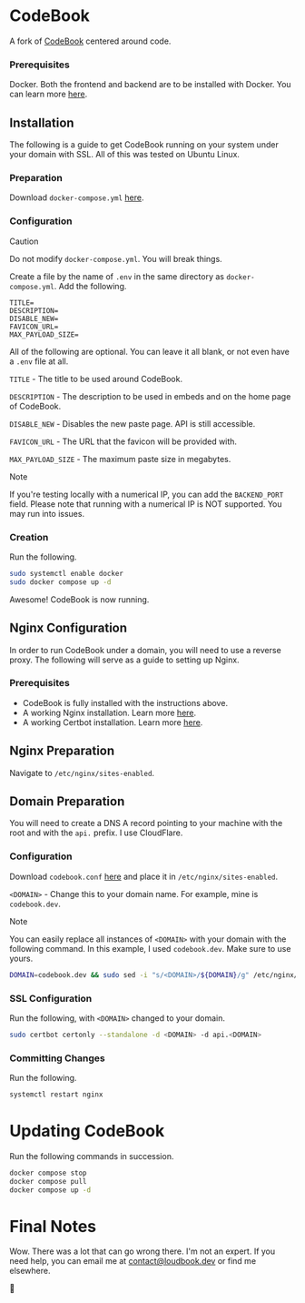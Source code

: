 # CodeBook 
A fork of [CodeBook](https://github.com/Loudbooks/CodeBook) centered around code.

### Prerequisites
Docker. Both the frontend and backend are to be installed with Docker. You can learn more [here](https://www.docker.com).

## Installation
The following is a guide to get CodeBook running on your system under your domain with SSL. All of this was tested on Ubuntu Linux.

### Preparation
Download `docker-compose.yml` [here](https://github.com/Loudbooks/CodeBook/blob/master/docker-compose.yml).

### Configuration
> [!CAUTION]
> Do not modify `docker-compose.yml`. You will break things.

Create a file by the name of `.env` in the same directory as `docker-compose.yml`. Add the following.
```env
TITLE=
DESCRIPTION=
DISABLE_NEW=
FAVICON_URL=
MAX_PAYLOAD_SIZE=
```

All of the following are optional. You can leave it all blank, or not even have a `.env` file at all. 

`TITLE` - The title to be used around CodeBook.

`DESCRIPTION` - The description to be used in embeds and on the home page of CodeBook.

`DISABLE_NEW` - Disables the new paste page. API is still accessible.

`FAVICON_URL` - The URL that the favicon will be provided with. 

`MAX_PAYLOAD_SIZE` - The maximum paste size in megabytes.

> [!NOTE]
> If you're testing locally with a numerical IP, you can add the `BACKEND_PORT` field. Please note that running with a numerical IP is NOT supported. You may run into issues.

### Creation
Run the following.
```bash
sudo systemctl enable docker
sudo docker compose up -d
```

Awesome! CodeBook is now running.

## Nginx Configuration
In order to run CodeBook under a domain, you will need to use a reverse proxy. The following will serve as a guide to setting up Nginx.

### Prerequisites
- CodeBook is fully installed with the instructions above.
- A working Nginx installation. Learn more [here](https://nginx.org/en/linux_packages.html#instructions).
- A working Certbot installation. Learn more [here](https://certbot.eff.org/instructions?ws=nginx&os=snap).
## Nginx Preparation
Navigate to `/etc/nginx/sites-enabled`.

## Domain Preparation
You will need to create a DNS A record pointing to your machine with the root and with the `api.` prefix. I use CloudFlare.

### Configuration 
Download `codebook.conf` [here](https://github.com/Loudbooks/CodeBook/blob/master/codebook.conf) and place it in `/etc/nginx/sites-enabled`.

`<DOMAIN>` - Change this to your domain name. For example, mine is `codebook.dev`.

> [!NOTE]
> You can easily replace all instances of `<DOMAIN>` with your domain with the following command. In this example, I used `codebook.dev`. Make sure to use yours.
> 
> ```bash
> DOMAIN=codebook.dev && sudo sed -i "s/<DOMAIN>/${DOMAIN}/g" /etc/nginx/sites-available/codebook.conf
> ```

### SSL Configuration
Run the following, with `<DOMAIN>` changed to your domain.
```bash
sudo certbot certonly --standalone -d <DOMAIN> -d api.<DOMAIN>
```
### Committing Changes
Run the following.
```bash
systemctl restart nginx
```

# Updating CodeBook
Run the following commands in succession.
```bash
docker compose stop
docker compose pull
docker compose up -d
```

# Final Notes
Wow. There was a lot that can go wrong there. I'm not an expert. If you need help, you can email me at contact@loudbook.dev or find me elsewhere.

💜
